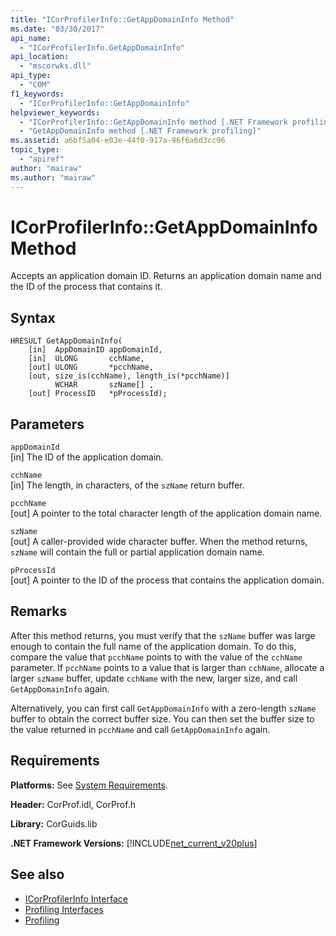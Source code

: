 ```yaml
---
title: "ICorProfilerInfo::GetAppDomainInfo Method"
ms.date: "03/30/2017"
api_name: 
  - "ICorProfilerInfo.GetAppDomainInfo"
api_location: 
  - "mscorwks.dll"
api_type: 
  - "COM"
f1_keywords: 
  - "ICorProfilerInfo::GetAppDomainInfo"
helpviewer_keywords: 
  - "ICorProfilerInfo::GetAppDomainInfo method [.NET Framework profiling]"
  - "GetAppDomainInfo method [.NET Framework profiling]"
ms.assetid: a6bf5a04-e03e-44f0-917a-96f6a6d3cc96
topic_type: 
  - "apiref"
author: "mairaw"
ms.author: "mairaw"
---
```

# ICorProfilerInfo::GetAppDomainInfo Method
Accepts an application domain ID. Returns an application domain name and the ID of the process that contains it.  
  
## Syntax  
  
```  
HRESULT GetAppDomainInfo(  
    [in]  AppDomainID appDomainId,  
    [in]  ULONG       cchName,  
    [out] ULONG       *pcchName,  
    [out, size_is(cchName), length_is(*pcchName)]  
          WCHAR       szName[] ,  
    [out] ProcessID   *pProcessId);  
```  
  
## Parameters  
 `appDomainId`  
 [in] The ID of the application domain.  
  
 `cchName`  
 [in] The length, in characters, of the `szName` return buffer.  
  
 `pcchName`  
 [out] A pointer to the total character length of the application domain name.  
  
 `szName`  
 [out] A caller-provided wide character buffer. When the method returns, `szName` will contain the full or partial application domain name.  
  
 `pProcessId`  
 [out] A pointer to the ID of the process that contains the application domain.  
  
## Remarks  
 After this method returns, you must verify that the `szName` buffer was large enough to contain the full name of the application domain. To do this, compare the value that `pcchName` points to with the value of the `cchName` parameter. If `pcchName` points to a value that is larger than `cchName`, allocate a larger `szName` buffer, update `cchName` with the new, larger size, and call `GetAppDomainInfo` again.  
  
 Alternatively, you can first call `GetAppDomainInfo` with a zero-length `szName` buffer to obtain the correct buffer size. You can then set the buffer size to the value returned in `pcchName` and call `GetAppDomainInfo` again.  
  
## Requirements  
 **Platforms:** See [System Requirements](../../../../docs/framework/get-started/system-requirements.md).  
  
 **Header:** CorProf.idl, CorProf.h  
  
 **Library:** CorGuids.lib  
  
 **.NET Framework Versions:** [!INCLUDE[net_current_v20plus](../../../../includes/net-current-v20plus-md.md)]  
  
## See also
- [ICorProfilerInfo Interface](../../../../docs/framework/unmanaged-api/profiling/icorprofilerinfo-interface.md)
- [Profiling Interfaces](../../../../docs/framework/unmanaged-api/profiling/profiling-interfaces.md)
- [Profiling](../../../../docs/framework/unmanaged-api/profiling/index.md)
